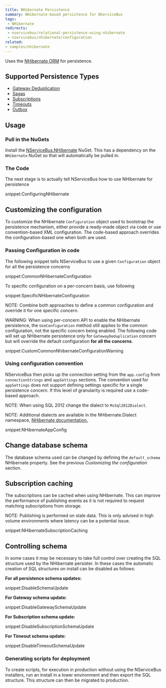 ```yaml
---
title: NHibernate Persistence
summary: NHibernate-based persistence for NServiceBus
tags:
 - NHibernate
redirects:
 - nservicebus/relational-persistence-using-nhibernate
 - nservicebus/nhibernate/configuration
related:
- samples/nhibernate
---
```


Uses the [NHibernate ORM](http://nhibernate.info/) for persistence.


## Supported Persistence Types

 * [Gateway Deduplication](/nservicebus/gateway/)
 * [Sagas](/nservicebus/sagas/)
 * [Subscriptions](/nservicebus/sagas/)
 * [Timeouts](/nservicebus/sagas/#timeouts)
 * [Outbox](/nservicebus/outbox/)


## Usage


### Pull in the NuGets

Install the [NServiceBus.NHibernate](https://www.nuget.org/packages/NServiceBus.NHibernate) NuGet. This has a dependency on the `NHibernate` NuGet so that will automatically be pulled in.


### The Code

The next stage is to actually tell NServiceBus how to use NHibernate for persistence

snippet:ConfiguringNHibernate


## Customizing the configuration

To customize the NHibernate `Configuration` object used to bootstrap the persistence mechanism, either provide a ready-made object via code or use convention-based XML configuration. The code-based approach overrides the configuration-based one when both are used.


### Passing Configuration in code

The following snippet tells NServiceBus to use a given `Configuration` object for all the persistence concerns

snippet:CommonNHibernateConfiguration

To specific configuration on a per-concern basis, use following

snippet:SpecificNHibernateConfiguration

NOTE: Combine both approaches to define a common configuration and override it for one specific concern.

WARNING: When using per-concern API to enable the NHibernate persistence, the `UseConfiguration` method still applies to the common configuration, not the specific concern being enabled. The following code will set up NHibernate persistence only for `GatewayDeduplication` concern but will override the default configuration **for all the concerns**.

snippet:CustomCommonNhibernateConfigurationWarning


### Using configuration convention

NServiceBus then picks up the connection setting from the `app.config` from `connectionStrings` and `appSettings` sections. The convention used for `appSettings` does not support defining settings specific for a single persistence concern. If this level of granularity is required use a code-based approach.

NOTE: When using SQL 2012 change the dialect to `MsSql2012Dialect`.

NOTE: Additional dialects are available in the NHibernate.Dialect namespace, [NHibernate documentation.](http://nhibernate.info/doc/)

snippet:NHibernateAppConfig


## Change database schema

The database schema used can be changed by defining the `default_schema` NHibernate property. See the previous *Customizing the configuration* section.


## Subscription caching

The subscriptions can be cached when using NHibernate. This can improve the performance of publishing events as it is not required to request matching subscriptions from storage.

NOTE: Publishing is performed on stale data. This is only advised in high volume environments where latency can be a potential issue.

snippet:NHibernateSubscriptionCaching


## Controlling schema

In some cases it may be necessary to take full control over creating the SQL structure used by the NHibernate persister. In these cases the automatic creation of SQL structures on install can be disabled as follows:


**For all persistence schema updates:**

snippet:DisableSchemaUpdate


**For Gateway schema update:**

snippet:DisableGatewaySchemaUpdate


**For Subscription schema update:**

snippet:DisableSubscriptionSchemaUpdate


**For Timeout schema update:**

snippet:DisableTimeoutSchemaUpdate


### Generating scripts for deployment

To create scripts, for execution in production without using the NServiceBus installers, run an install in a lower environment and then export the SQL structure. This structure can then be migrated to production.